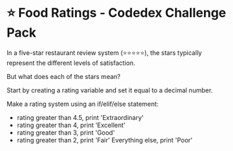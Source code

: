 # ⭐️ Food Ratings - Codedex Challenge Pack

In a five-star restaurant review system (⭐️⭐️⭐️⭐️⭐️), the stars typically represent the different levels of satisfaction.

But what does each of the stars mean?

Start by creating a rating variable and set it equal to a decimal number.

Make a rating system using an if/elif/else statement:

- rating greater than 4.5, print 'Extraordinary'
- rating greater than 4, print 'Excellent'
- rating greater than 3, print 'Good'
- rating greater than 2, print 'Fair'
Everything else, print 'Poor'

